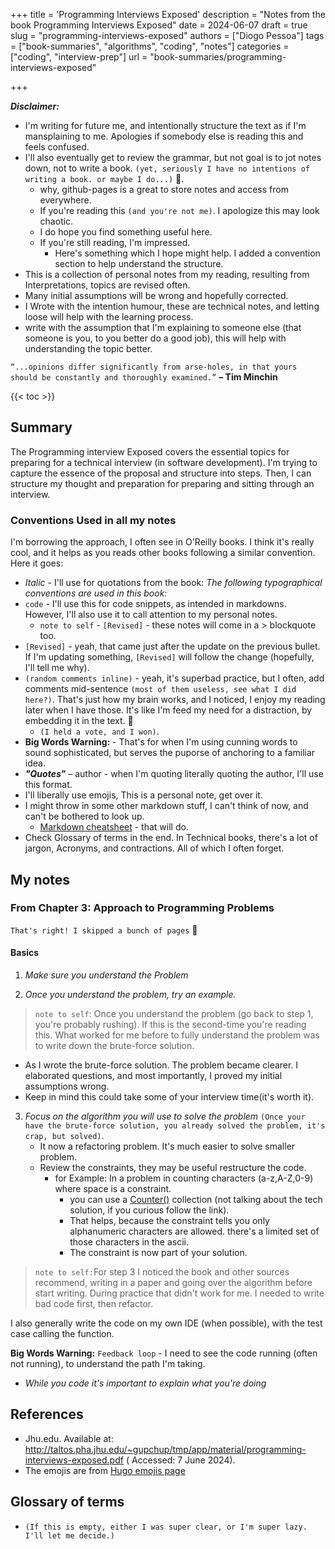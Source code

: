 +++
title = 'Programming Interviews Exposed'
description = "Notes from the book Programming Interviews Exposed"
date = 2024-06-07
draft = true
slug = "programming-interviews-exposed"
authors = ["Diogo Pessoa"]
tags = ["book-summaries", "algorithms", "coding", "notes"]
categories = ["coding", "interview-prep"]
url = "book-summaries/programming-interviews-exposed"

+++

**_Disclaimer:_**

* I'm writing for future me, and intentionally structure the text as if I'm mansplaining
  to me. Apologies if somebody else is reading this and feels confused.
* I'll also eventually get to review the grammar, but not goal is to jot notes down, not
  to write a
  book. `(yet, seriously I have no intentions of writing a book. or maybe I do...)` :thinking:.
    * why, github-pages is a great to store notes and access from everywhere.
    * If you're reading this `(and you're not me)`. I apologize this may look chaotic.
    * I do hope you find something useful here.
    * If you're still reading, I'm impressed.
        * Here's something which I hope might help. I added a convention section to help
          understand the structure.
* This is a collection of personal notes from my reading, resulting from
  Interpretations, topics are revised often.
* Many initial assumptions will be wrong and hopefully corrected.
* I Wrote with the intention humour, these are technical notes, and letting loose will
  help with
  the learning process.
* write with the assumption that I'm explaining to someone else (that someone is you, to
  you better do a good job), this will help with understanding the topic better.

`“...opinions differ significantly from arse-holes, in that yours should be constantly and thoroughly examined.”`
**– Tim Minchin**

{{< toc >}}

## Summary

The Programming interview Exposed covers the essential topics for preparing for a
technical interview (in software development). I'm trying to capture the essence of the
proposal and structure into steps. Then, I can structure my thought and preparation for
preparing and sitting through an interview.

### Conventions Used in all my notes

I'm borrowing the approach, I often see in O'Reilly books. I think it's really cool, and
it helps as you reads other books following a similar convention. Here it goes:

* _Italic_ - I'll use for quotations from the book: _The following typographical
  conventions are used in this book:_
* `code` - I'll use this for code snippets, as intended in markdowns. However, I'll also
  use it to call attention to my personal notes.
    * `note to self` - `[Revised]` - these notes will come in a > blockquote too.
* `[Revised]` - yeah, that came just after the update on the previous bullet. If I'm
  updating something, `[Revised]` will follow the change (hopefully, I'll tell me why).
* `(random comments inline)` - yeah, it's superbad practice, but I often, add
  comments mid-sentence `(most of them useless, see what I did here?)`. That's just how
  my brain works, and I noticed, I enjoy my reading later when I have those. It's like
  I'm feed my need for a distraction, by embedding it in the text. :thinking:
    * `(I held a vote, and I won)`.
* **Big Words Warning:** - That's for when I'm using cunning words to sound
  sophisticated, but serves the puporse of anchoring to a familiar idea.
* **_"Quotes"_** – author - when I'm quoting literally quoting the author, I'll use this
  format.
* I'll liberally use emojis, This is a personal note, get over it.
* I might throw in some other markdown stuff, I can't think of now, and can't be
  bothered to look up.
    * [Markdown cheatsheet](https://www.markdownguide.org/cheat-sheet/) - that will do.
* Check Glossary of terms in the end. In Technical books, there's a lot of jargon,
  Acronyms, and contractions. All of which I often forget.

## My notes

### From Chapter 3: Approach to Programming Problems

`That's right! I skipped a bunch of pages` :grimacing:

#### Basics

1. _Make sure you understand the Problem_

2. _Once you understand the problem, try an example._

> `note to self`: Once you understand the problem (go back to step 1, you're
> probably
> rushing). If this is the second-time you're reading this. What worked for me
> before to
> fully understand the problem was to write down the brute-force solution.

* As I wrote the brute-force solution. The problem became clearer. I elaborated
  questions, and most importantly, I proved my initial assumptions wrong.
* Keep in mind this could take some of your interview time(it's worth it).

3. _Focus on the algorithm you will use to solve the
   problem_ `(Once your have the brute-force solution, you already solved the problem,
   it's crap,
   but solved)`.
    * It now a refactoring problem. It's much easier to solve smaller problem.
    * Review the constraints, they may be useful restructure the code.
        * for Example: In a problem in counting characters (a-z,A-Z,0-9) where space is
          a constraint.
            * you can use
              a [Counter()](https://docs.python.org/3/library/collections.html#collections.Counter)
              collection (not talking about the tech solution, if you curious follow the
              link).
            * That helps, because the constraint tells you only alphanumeric characters
              are allowed. there's a limited set of those characters in the ascii.
            * The constraint is now part of your solution.

> `note to self:`For step 3 I noticed the book and other sources recommend, writing in a
> paper and
> going
> over the algorithm before start writing. During practice that didn't work for me. I
> needed to write bad code first, then refactor.

I also generally write the code on my own IDE (when possible), with the test case
calling the function.

**Big Words Warning:** `Feedback loop` - I need to see the code running (often not
running),
to understand the path I'm taking.

* _While you code it's important to explain what you're doing_

## References

* Jhu.edu. Available
  at: http://taltos.pha.jhu.edu/~gupchup/tmp/app/material/programming-interviews-exposed.pdf (
  Accessed: 7 June 2024).
* The emojis are from [Hugo emojis page](https://gohugo.io/quick-reference/emojis/)

## Glossary of terms

* `(If this is empty, either I was super clear, or I'm super lazy. I'll let me decide.)`
